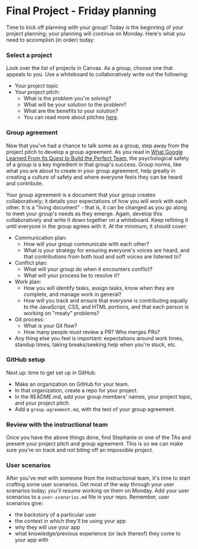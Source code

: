 # Final Project - Friday planning

Time to kick off planning with your group! Today is the beginning of your project planning; your planning will continue on Monday. Here's what you need to accomplish (in order) today:

### Select a project
Look over the list of projects in Canvas. As a group, choose one that appeals to you. Use a whiteboard to collaboratively write out the following:
- Your project topic
- Your project pitch:
  - What is the problem you're solving?
  - What will be your solution to the problem?
  - What are the benefits to your solution?
  - You can read more about pitches  [here](https://www.bidsketch.com/proposal-resources/proposal-templates/web-design-proposal-template).

### Group agreement
Now that you've had a chance to talk some as a group, step away from the project pitch to develop a group agreement. As you read in [What Google Learned From Its Quest to Build the Perfect Team](https://www.nytimes.com/2016/02/28/magazine/what-google-learned-from-its-quest-to-build-the-perfect-team.html), the psychological safety of a group is a key ingredient in that group's success. Group norms, like what you are about to create in your group agreement, help greatly in creating a culture of safety and where everyone feels they can be heard and contribute.

Your group agreement is a document that your group creates collaboratively; it details your expectations of how you will work with each other. It is a "living document" - that is, it can be changed as you go along to meet your group's needs as they emerge. Again, develop this collaboratively and write it down together on a whiteboard. Keep refining it until everyone in the group agrees with it. At the minimum, it should cover:

  - Communication plan:
    - How will your group communicate with each other?
    - What is your strategy for ensuring everyone's voices are heard, and that contributions from both loud and soft voices are listened to?
  - Conflict plan:
    - What will your group do when it encounters conflict?
    - What will your process be to resolve it?
  - Work plan:
    - How you will identify tasks, assign tasks, know when they are complete, and manage work in general?
    - How will you track and ensure that everyone is contributing equally to the JavaScript, CSS, and HTML portions, and that each person is working on "meaty" problems?
  - Git process:
    - What is your Git flow?
    - How many people must review a PR? Who merges PRs?
  - Any thing else you feel is important: expectations around work times, standup times, taking breaks/seeking help when you're stuck, etc.

### GitHub setup
Next up: time to get set up in GitHub.
- Make an organization on GitHub for your team.
- In that organization, create a repo for your project.
- In the README.md, add your group members' names, your project topic, and your project pitch.
- Add a `group-agreement.md`, with the text of your group agreement.

### Review with the instructional team
Once you have the above things done, find Stephanie or one of the TAs and present your project pitch and group agreement. This is so we can make sure you're on track and not biting off an impossible project.

### User scenarios
After you've met with someone from the instructional team, it's time to start crafting some user scenarios. Get most of the way through your user scenarios today; you'll resume working on them on Monday. Add your user scenarios to a `user-scenarios.md` file in your repo. Remember, user scenarios give:
- the backstory of a particular user
- the context in which they'll be using your app
- why they will use your app
- what knowledge/previous experience (or lack thereof) they come to your app with
